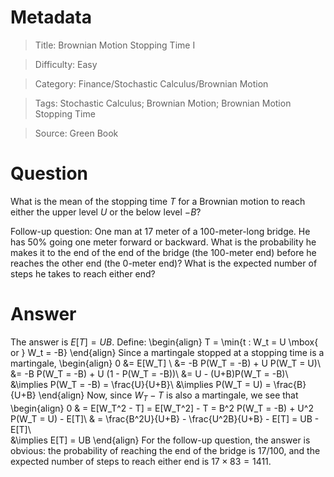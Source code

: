 # Metadata
> Title: Brownian Motion Stopping Time I

> Difficulty: Easy

> Category: Finance/Stochastic Calculus/Brownian Motion

> Tags: Stochastic Calculus; Brownian Motion; Brownian Motion Stopping Time

> Source: Green Book

# Question
What is the mean of the stopping time $T$ for a Brownian motion to reach either the upper level $U$ or the below level $-B$?
	
Follow-up question: One man at 17 meter of a 100-meter-long bridge. He has 50\% going one meter forward or backward. What is the probability he makes it to the end of the end of the bridge (the 100-meter end) before he reaches the other end (the 0-meter end)? What is the expected number of steps he takes to reach either end?

# Answer
The answer is $E[T] = UB$. Define:
\begin{align}
    T = \min\{t : W_t = U \mbox{ or } W_t = -B\}
\end{align}
Since a martingale stopped at a stopping time is a martingale, 
\begin{align}
    0 &= E[W_T] \\
    &= -B P(W_T = -B) + U P(W_T = U)\\
    &= -B P(W_T = -B) + U (1 - P(W_T = -B))\\
    &= U - (U+B)P(W_T = -B)\\
    &\implies P(W_T = -B) = \frac{U}{U+B}\\
    &\implies P(W_T = U) = \frac{B}{U+B}
\end{align}
Now, since $W_T - T$ is also a martingale, we see that
\begin{align}
    0 & = E[W_T^2 - T] = E[W_T^2] - T = B^2 P(W_T = -B) + U^2 P(W_T = U) - E[T]\\
    & = \frac{B^2U}{U+B} - \frac{U^2B}{U+B} - E[T] = UB - E[T]\\	
    &\implies E[T] = UB
\end{align}
For the follow-up question, the answer is obvious: the probability of reaching the end of the bridge is 17/100, and the expected number of steps to reach either end is $17 \times 83 = 1411$.
